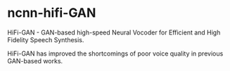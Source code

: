 # ncnn-hifi-GAN
HiFi-GAN - GAN-based high-speed Neural Vocoder for Efficient and High Fidelity Speech Synthesis.

HiFi-GAN has improved the shortcomings of poor voice quality in previous GAN-based works.


